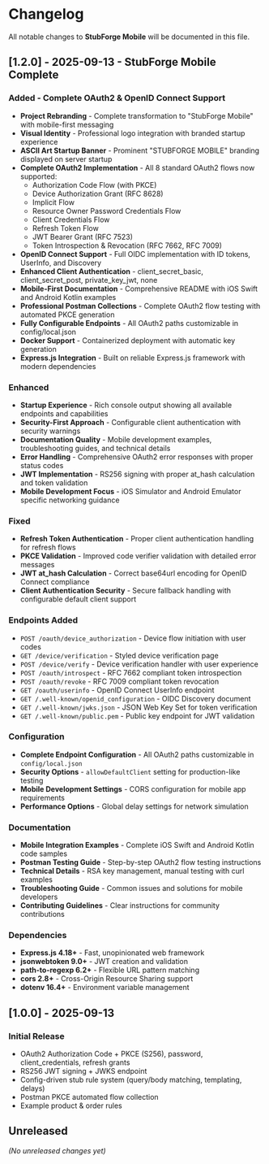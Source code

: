 # Changelog

All notable changes to **StubForge Mobile** will be documented in this file.

## [1.2.0] - 2025-09-13 - StubForge Mobile Complete
### Added - Complete OAuth2 & OpenID Connect Support
- **Project Rebranding** - Complete transformation to "StubForge Mobile" with mobile-first messaging
- **Visual Identity** - Professional logo integration with branded startup experience
- **ASCII Art Startup Banner** - Prominent "STUBFORGE MOBILE" branding displayed on server startup
- **Complete OAuth2 Implementation** - All 8 standard OAuth2 flows now supported:
  - Authorization Code Flow (with PKCE)
  - Device Authorization Grant (RFC 8628)
  - Implicit Flow
  - Resource Owner Password Credentials Flow
  - Client Credentials Flow
  - Refresh Token Flow
  - JWT Bearer Grant (RFC 7523)
  - Token Introspection & Revocation (RFC 7662, RFC 7009)
- **OpenID Connect Support** - Full OIDC implementation with ID tokens, UserInfo, and Discovery
- **Enhanced Client Authentication** - client_secret_basic, client_secret_post, private_key_jwt, none
- **Mobile-First Documentation** - Comprehensive README with iOS Swift and Android Kotlin examples
- **Professional Postman Collections** - Complete OAuth2 flow testing with automated PKCE generation
- **Fully Configurable Endpoints** - All OAuth2 paths customizable in config/local.json
- **Docker Support** - Containerized deployment with automatic key generation
- **Express.js Integration** - Built on reliable Express.js framework with modern dependencies

### Enhanced
- **Startup Experience** - Rich console output showing all available endpoints and capabilities
- **Security-First Approach** - Configurable client authentication with security warnings
- **Documentation Quality** - Mobile development examples, troubleshooting guides, and technical details
- **Error Handling** - Comprehensive OAuth2 error responses with proper status codes
- **JWT Implementation** - RS256 signing with proper at_hash calculation and token validation
- **Mobile Development Focus** - iOS Simulator and Android Emulator specific networking guidance

### Fixed
- **Refresh Token Authentication** - Proper client authentication handling for refresh flows
- **PKCE Validation** - Improved code verifier validation with detailed error messages
- **JWT at_hash Calculation** - Correct base64url encoding for OpenID Connect compliance
- **Client Authentication Security** - Secure fallback handling with configurable default client support

### Endpoints Added
- `POST /oauth/device_authorization` - Device flow initiation with user codes
- `GET /device/verification` - Styled device verification page
- `POST /device/verify` - Device verification handler with user experience
- `POST /oauth/introspect` - RFC 7662 compliant token introspection
- `POST /oauth/revoke` - RFC 7009 compliant token revocation
- `GET /oauth/userinfo` - OpenID Connect UserInfo endpoint
- `GET /.well-known/openid_configuration` - OIDC Discovery document
- `GET /.well-known/jwks.json` - JSON Web Key Set for token verification
- `GET /.well-known/public.pem` - Public key endpoint for JWT validation

### Configuration
- **Complete Endpoint Configuration** - All OAuth2 paths customizable in `config/local.json`
- **Security Options** - `allowDefaultClient` setting for production-like testing
- **Mobile Development Settings** - CORS configuration for mobile app requirements
- **Performance Options** - Global delay settings for network simulation

### Documentation
- **Mobile Integration Examples** - Complete iOS Swift and Android Kotlin code samples
- **Postman Testing Guide** - Step-by-step OAuth2 flow testing instructions
- **Technical Details** - RSA key management, manual testing with curl examples
- **Troubleshooting Guide** - Common issues and solutions for mobile developers
- **Contributing Guidelines** - Clear instructions for community contributions

### Dependencies
- **Express.js 4.18+** - Fast, unopinionated web framework
- **jsonwebtoken 9.0+** - JWT creation and validation
- **path-to-regexp 6.2+** - Flexible URL pattern matching
- **cors 2.8+** - Cross-Origin Resource Sharing support
- **dotenv 16.4+** - Environment variable management

## [1.0.0] - 2025-09-13
### Initial Release
- OAuth2 Authorization Code + PKCE (S256), password, client_credentials, refresh grants
- RS256 JWT signing + JWKS endpoint
- Config-driven stub rule system (query/body matching, templating, delays)
- Postman PKCE automated flow collection
- Example product & order rules

## Unreleased
*(No unreleased changes yet)*
